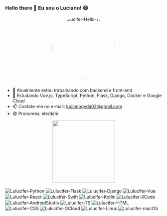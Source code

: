 ### Hello there 👋 Eu sou o Luciano! 😄

<div align="center">
  <img align="center" alt="Lulucifer-Hello-There" height="200" style="border-radius:100px;" src="https://c.tenor.com/WuOwfnsLcfYAAAAC/star-wars-obi-wan-  kenobi.gif">
</div>

##

- 🔭 Atualmente estou trabalhando com backend e front-end
- 🌱 Estudando Vue.js, TypeScript, Python, Flask, Django, Docker e Google Cloud
- 📫 Contate-me no e-mail: lucianogvda02@gmail.com
- 😄 Pronomes: ele/dele

<div align="center">
  <img height="200em" src="https://github-readme-stats.vercel.app/api/top-langs/?username=lucianogomes02&layout=compact&langs_count=7&theme=dracula"/>
</div>

<div style="display: inline_block"><br>
  <img align="center" alt="Lulucifer-Python" src="https://img.shields.io/badge/Python-3776AB?style=for-the-badge&logo=python&logoColor=white">
  <img align="center" alt="Lulucifer-Flask" src="https://img.shields.io/badge/Flask-000000?style=for-the-badge&logo=flask&logoColor=white">
  <img align="center" alt="Lulucifer-Django" src="https://img.shields.io/badge/Django-092E20?style=for-the-badge&logo=django&logoColor=white">
  <img align="center" alt="Lulucifer-Vue" src="https://img.shields.io/badge/Vue.js-35495E?style=for-the-badge&logo=vue.js&logoColor=4FC08D">
  <img align="center" alt="Lulucifer-React" src="https://img.shields.io/badge/React-20232A?style=for-the-badge&logo=react&logoColor=61DAFB">
  <img align="center" alt="Lulucifer-Swift" src="https://img.shields.io/badge/Swift-FA7343?style=for-the-badge&logo=swift&logoColor=white">
  <img align="center" alt="Lulucifer-Kotlin" src="[https://img.shields.io/badge/Kotlin-0095D5?&style=for-the-badge&logo=kotlin&logoColor=white](https://img.shields.io/badge/Kotlin-0095D5?&style=for-the-badge&logo=kotlin&logoColor=white)">
  <img align="center" alt="Lulucifer-XCode" src="https://img.shields.io/badge/Xcode-007ACC?style=for-the-badge&logo=Xcode&logoColor=white">
  <img align="center" alt="Lulucifer-AndroidStudio" src="https://img.shields.io/badge/Android-3DDC84?style=for-the-badge&logo=android&logoColor=white">
  <img align="center" alt="Lulucifer-TS" src="https://img.shields.io/badge/TypeScript-007ACC?style=for-the-badge&logo=typescript&logoColor=white">
  <img align="center" alt="Lulucifer-HTML" src="https://img.shields.io/badge/HTML5-E34F26?style=for-the-badge&logo=html5&logoColor=white">
  <img align="center" alt="Lulucifer-CSS" src="https://img.shields.io/badge/CSS3-1572B6?style=for-the-badge&logo=css3&logoColor=white">
  <img align="center" alt="Lulucifer-GCloud" src="https://img.shields.io/badge/Google_Cloud-4285F4?style=for-the-badge&logo=google-cloud&logoColor=white">
  <img align="center" alt="Lulucifer-Linux" src="https://img.shields.io/badge/Linux-FCC624?style=for-the-badge&logo=linux&logoColor=black">
  <img align="center" alt="Lulucifer-macOS" src="https://img.shields.io/badge/mac%20os-000000?style=for-the-badge&logo=apple&logoColor=white">
  
</div>
